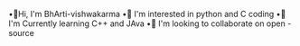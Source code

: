 •👋Hi, I'm BhArti-vishwakarma 
•👀 I'm interested in python and C coding 
•🌱 I'm Currently learning C++ and JAva
•💞 I'm looking to collaborate on open -source 